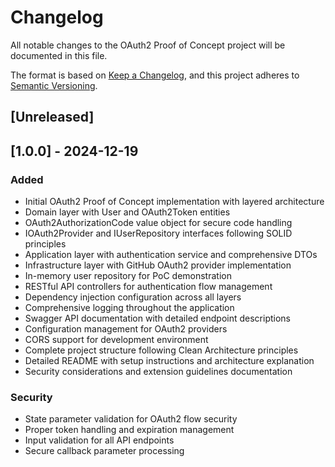 # Changelog

All notable changes to the OAuth2 Proof of Concept project will be documented in this file.

The format is based on [Keep a Changelog](https://keepachangelog.com/en/1.0.0/),
and this project adheres to [Semantic Versioning](https://semver.org/spec/v2.0.0.html).

## [Unreleased]

## [1.0.0] - 2024-12-19

### Added
- Initial OAuth2 Proof of Concept implementation with layered architecture
- Domain layer with User and OAuth2Token entities
- OAuth2AuthorizationCode value object for secure code handling
- IOAuth2Provider and IUserRepository interfaces following SOLID principles
- Application layer with authentication service and comprehensive DTOs
- Infrastructure layer with GitHub OAuth2 provider implementation
- In-memory user repository for PoC demonstration
- RESTful API controllers for authentication flow management
- Dependency injection configuration across all layers
- Comprehensive logging throughout the application
- Swagger API documentation with detailed endpoint descriptions
- Configuration management for OAuth2 providers
- CORS support for development environment
- Complete project structure following Clean Architecture principles
- Detailed README with setup instructions and architecture explanation
- Security considerations and extension guidelines documentation

### Security
- State parameter validation for OAuth2 flow security
- Proper token handling and expiration management
- Input validation for all API endpoints
- Secure callback parameter processing
